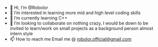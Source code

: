 - 👋 Hi, I’m @Robolor
- 👀 I’m interested in learning more mid and high level coding skills
- 🌱 I’m currently learning C++
- 💞️ I’m looking to collaborate on nothing crazy, I would be down to be invited to learn/work on small projects as a background person almost intern style
- 📫 How to reach me Email me @ robolor.official@gmail.com

<!---
Robolor/Robolor is a ✨ special ✨ repository because its `README.md` (this file) appears on your GitHub profile.
You can click the Preview link to take a look at your changes.
--->
